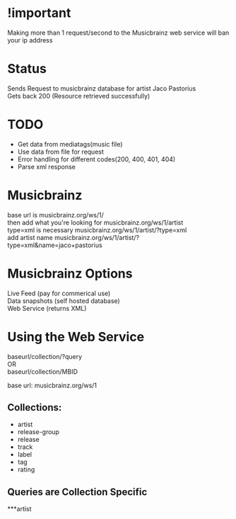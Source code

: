 !important
==========
Making more than 1 request/second to the Musicbrainz web service will ban your ip address

Status
========

Sends Request to musicbrainz database for artist Jaco Pastorius  
Gets back 200 (Resource retrieved successfully)



TODO
==========
* Get data from mediatags(music file)
* Use data from file for request
* Error handling for different codes(200, 400, 401, 404)
* Parse xml response


Musicbrainz
=========
base url is musicbrainz.org/ws/1/  
then add what you're looking for musicbrainz.org/ws/1/artist  
type=xml is necessary musicbrainz.org/ws/1/artist/?type=xml  
add artist name musicbrainz.org/ws/1/artist/?type=xml&name=jaco+pastorius


Musicbrainz Options
===================

Live Feed (pay for commerical use)  
Data snapshots (self hosted database)  
Web Service (returns XML)  


Using the Web Service
===========================

baseurl/collection/?query  
OR  
baseurl/collection/MBID  


base url: musicbrainz.org/ws/1

Collections:
-------------
* artist
* release-group
* release
* track
* label
* tag
* rating

Queries are Collection Specific
---------------
***artist

